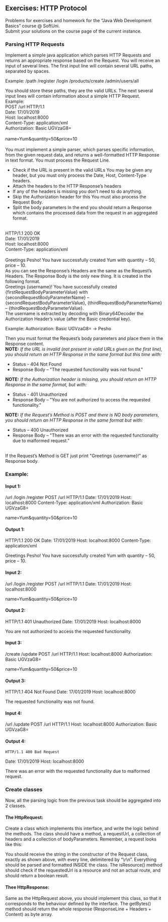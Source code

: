 ## Exercises: HTTP Protocol
Problems for exercises and homework for the “Java Web Development Basics” course @ SoftUni.<br/>
Submit your solutions on the course page of the current instance.
### Parsing HTTP Requests
Implement a simple java application which parses HTTP Requests and returns an appropriate response based on the Request. 
You will receive an input of several lines. The first input line will contain several URL paths, separated by spaces. 

Example: /path /register /login /products/create /admin/users/all

You should store these paths, they are the valid URLs.
The next several input lines will contain information about a simple HTTP Request.
<br/>
Example:<br/>
POST /url HTTP/1.1<br/>
Date: 17/01/2019<br/>
Host: localhost:8000<br/>
Content-Type: application/xml<br/>
Authorization: Basic UGVzaG8=<br/>
<br/>
name=Yum&quantity=50&price=10<br/>
<br/>
You must implement a simple parser, which parses specific information, from the given request data, and returns a well-formatted HTTP Response in text format.
You must process the Request Line.
* Check if the URL is present in the valid URLs
	You may be given any header, but you must only process the Date, Host, Content-Type headers.
* Attach the headers to the HTTP Response’s headers
* If any of the headers is missing you don’t need to do anything. 
* Skip the Authorization header for this
	You must also process the Request Body.
* Split the body parameters
In the end you should return a Response which contains the processed data from the request in an aggregated format.
<br/>
HTTP/1.1 200 OK<br/>
Date: 17/01/2019<br/>
Host: localhost:8000<br/>
Content-Type: application/xml<br/>
<br/>
Greetings Pesho! You have successfully created Yum with quantity – 50, price – 10.
<br/>
As you can see the Response’s Headers are the same as the Request’s Headers.
The Response Body is the only new thing. It is created in the following format.
<br/>
Greetings {username}! You have successfully created {firstRequestBodyParameterValue} with {secondRequestBodyParameterName} – {secondRequestBodyParameterValue}, {thirdRequestBodyParameterName} – {thirdRequestBodyParameterValue}.
<br/>
The username is extracted by decoding with Binary64Decoder the Authorization Header’s value (after the Basic credential key).

Example: Authorization: Basic UGVzaG8= -> Pesho

Then you must format the Request’s body parameters and place them in the Response content.
<br/>
**NOTE:** *If the URL is invalid (not present in valid URLs given on the first line), you should return an HTTP Response in the same format but this time with:*<br/>
*	Status - 404 Not Found 
*	Response Body – "The requested functionality was not found."

**NOTE:** *If the Authorization header is missing, you should return an HTTP Response in the same format, but with:*<br/>
*	Status - 401 Unauthorized<br/>
*	Response Body – "You are not authorized to access the requested functionality."

**NOTE:** *If the Request’s Method is POST and there is NO body parameters, you should return an HTTP Response in the same format but with:*<br/>
*	Status – 400 Unauthorized<br/>
*	Response Body – "There was an error with the requested functionality due to malformed request."
<br/>
If the Request’s Method is GET just print "Greetings {username}!" as Response body.

### Example:<br/>

#### Input 1:
/url /login /register
POST /url HTTP/1.1
Date: 17/01/2019
Host: localhost:8000
Content-Type: application/xml
Authorization: Basic UGVzaG8=

name=Yum&quantity=50&price=10	
#### Output 1:
HTTP/1.1 200 OK
Date: 17/01/2019
Host: localhost:8000
Content-Type: application/xml

Greetings Pesho! You have successfully created Yum with quantity – 50, price – 10.

#### Input 2:
/url /login /register
POST /url HTTP/1.1
Date: 17/01/2019
Host: localhost:8000

name=Yum&quantity=50&price=10	

#### Output 2:
HTTP/1.1 401 Unauthorized
Date: 17/01/2019
Host: localhost:8000

You are not authorized to access the requested functionality.

#### Input 3:
/create /update 
POST /url HTTP/1.1
Host: localhost:8000
Authorization: Basic UGVzaG8=

name=Yum&quantity=50&price=10	

#### Output 3:
HTTP/1.1 404 Not Found
Date: 17/01/2019
Host: localhost:8000

The requested functionality was not found.

#### Input 4:
/url /update 
POST /url HTTP/1.1
Host: localhost:8000
Authorization: Basic UGVzaG8=

#### Output 4:
	HTTP/1.1 400 Bad Request
Date: 17/01/2019
Host: localhost:8000

There was an error with the requested functionality due to malformed request.


### Create classes
Now, all the parsing logic from the previous task should be aggregated into 2 classes.

#### The HttpRequest:
 
Create a class which implements this interface, and write the logic behind the methods. The class should have a method, a requestUrl, a collection of headers and a collection of bodyParameters.
Remember, a request looks like this:
 
You should receive the string in the constructor of the Request class, exactly as shown above, with every line, delimitered by “\r\n”. Everything should be parsed and formatted INSIDE the class.
The isResource() method should check if the requestedUrl is a resource and not an actual route, and should return a boolean result.

 #### Thee HttpResponse:
 
Same as the HttpRequest above, you should implement this class, so that it corresponds to the behaviour defined by the interface.
The getBytes() method should return the whole response (ResponseLine + Headers + Content) as byte array.
